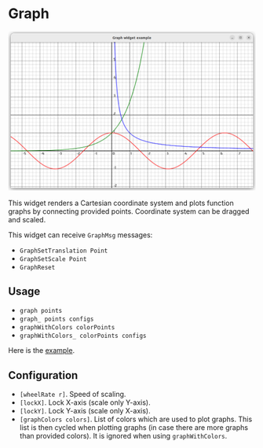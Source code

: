 # Graph
![Screenshot](graph-widget.png)

This widget renders a Cartesian coordinate system and plots function graphs by connecting provided points. Coordinate system can be dragged and scaled.

This widget can receive `GraphMsg` messages:
- `GraphSetTranslation Point`
- `GraphSetScale Point`
- `GraphReset`

## Usage

- `graph points`
- `graph_ points configs`
- `graphWithColors colorPoints`
- `graphWithColors_ colorPoints configs`

Here is the [example](/examples/graph/UI.hs).

## Configuration

- `[wheelRate r]`. Speed of scaling.
- `[lockX]`. Lock X-axis (scale only Y-axis).
- `[lockY]`. Lock Y-axis (scale only X-axis).
- `[graphColors colors]`. List of colors which are used to plot graphs. This list is then cycled when plotting graphs (in case there are more graphs than provided colors). It is ignored when using `graphWithColors`.
